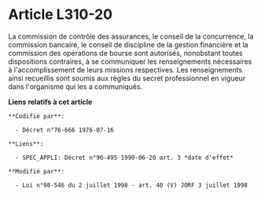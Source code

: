 # Article L310-20

La commission de contrôle des assurances, le conseil de la concurrence, la commission bancaire, le conseil de discipline de
la gestion financière et la commission des opérations de bourse sont autorisés, nonobstant toutes dispositions contraires, à
se communiquer les renseignements nécessaires à l'accomplissement de leurs missions respectives. Les renseignements ainsi
recueillis sont soumis aux règles du secret professionnel en vigueur dans l'organisme qui les a communiqués.

**Liens relatifs à cet article**

	**Codifié par**:

	  - Décret n°76-666 1976-07-16

	**Liens**:

	  - SPEC_APPLI: Décret n°90-495 1990-06-20 art. 3 *date d'effet*

	**Modifié par**:

	  - Loi n°98-546 du 2 juillet 1998 - art. 40 (V) JORF 3 juillet 1998
